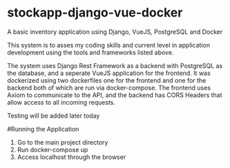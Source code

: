 # stockapp-django-vue-docker

A basic inventory application using Django, VueJS, PostgreSQL and Docker

This system is to asses my coding skills and current level in application development using the tools and frameworks listed above.

The system uses Django Rest Framework as a backend with PostgreSQL as the database, and a seperate VueJS application for the frontend.
It was dockerized using two dockerfiles one for the frontend and one for the backend both of which are run via docker-compose.
The frontend uses Axiom to communicate to the API, and the backend has CORS Headers that allow access to all incoming requests.

Testing will be added later today

#Running the Application
1. Go to the main project directory
2. Run docker-compose up
3. Access localhost through the browser
